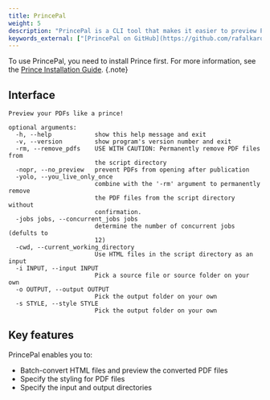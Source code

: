 ```yaml
---
title: PrincePal
weight: 5
description: "PrincePal is a CLI tool that makes it easier to preview PDF documents produced with [Prince](https://www.princexml.com/)."
keywords_external: ["[PrincePal on GitHub](https://github.com/rafalkaron/princepal)", "[Prince Converter](https://www.princexml.com/)"]
---
```


To use PrincePal, you need to install Prince first. For more information, see the [Prince Installation Guide](https://www.princexml.com/doc/installing/).
{.note}

## Interface

```
Preview your PDFs like a prince!

optional arguments:
  -h, --help            show this help message and exit
  -v, --version         show program's version number and exit
  -rm, --remove_pdfs    USE WITH CAUTION: Permanently remove PDF files from
                        the script directory
  -nopr, --no_preview   prevent PDFs from opening after publication
  -yolo, --you_live_only_once
                        combine with the '-rm' argument to permanently remove
                        the PDF files from the script directory without
                        confirmation.
  -jobs jobs, --concurrent_jobs jobs
                        determine the number of concurrent jobs (defults to
                        12)
  -cwd, --current_working_directory
                        Use HTML files in the script directory as an input
  -i INPUT, --input INPUT
                        Pick a source file or source folder on your own
  -o OUTPUT, --output OUTPUT
                        Pick the output folder on your own
  -s STYLE, --style STYLE
                        Pick the output folder on your own
```

## Key features

PrincePal enables you to:

* Batch-convert HTML files and preview the converted PDF files
* Specify the styling for PDF files
* Specify the input and output directories
